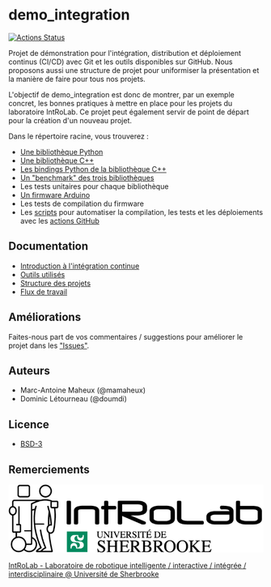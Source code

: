 # demo_integration

[![Actions Status](https://github.com/introlab/demo_integration/actions/workflows/build_test_and_release.yml/badge.svg)](https://github.com/introlab/demo_integration/actions)

Projet de démonstration pour l'intégration, distribution et déploiement continus (CI/CD) avec Git et les outils disponibles sur GitHub. Nous proposons aussi une structure de projet pour uniformiser la présentation et la manière de faire pour tous nos projets.

L'objectif de demo_integration est donc de montrer, par un exemple concret, les bonnes pratiques à mettre en place pour les projets du laboratoire IntRoLab. Ce projet peut également servir de point de départ pour la création d'un nouveau projet.

Dans le répertoire racine, vous trouverez :

* [Une bibliothèque Python](library/pycount)
* [Une bibliothèque C++](library/cppcount)
* [Les bindings Python de la bibliothèque C++](library/cppcount/cppcount/python)
* [Un "benchmark" des trois bibliothèques](library/benchmarks)
* Les tests unitaires pour chaque bibliothèque
* [Un firmware Arduino](firmware)
* Les tests de compilation du firmware
* Les [scripts](.github/workflows) pour automatiser la compilation, les tests et les déploiements avec les [actions GitHub](https://docs.github.com/en/actions)

## Documentation

* [Introduction à l'intégration continue](docs/Introduction_Integration_Continue.md)
* [Outils utilisés](docs/Outils.md)
* [Structure des projets](docs/Structure_Projet.md)
* [Flux de travail](docs/Flux_Travail.md)

## Améliorations

Faites-nous part de vos commentaires / suggestions pour améliorer le projet dans les ["Issues"](https://github.com/introlab/demo_integration/issues).

## Auteurs

* Marc-Antoine Maheux (@mamaheux)
* Dominic Létourneau (@doumdi)

## Licence

* [BSD-3](LICENSE)

## Remerciements

![IntRoLab](docs/IntRoLab.png)

[IntRoLab - Laboratoire de robotique intelligente / interactive / intégrée / interdisciplinaire @ Université de Sherbrooke](https://introlab.3it.usherbrooke.ca)
